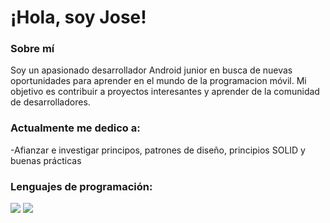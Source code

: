 <!-- in your header -->
<link rel="stylesheet" href="https://cdn.jsdelivr.net/gh/devicons/devicon@latest/devicon.min.css">

<!-- in your body -->
<i class="devicon-devicon-plain"></i>
# ¡Hola, soy Jose! <i class="fa-solid fa-laptop-code"></i>

### Sobre mí
Soy un apasionado desarrollador Android junior en busca de nuevas oportunidades para aprender en el mundo de la programacion móvil. Mi objetivo es contribuir a proyectos interesantes y aprender de la comunidad de desarrolladores.

### Actualmente me dedico a:
-Afianzar e investigar principos, patrones de diseño, principios SOLID y buenas prácticas

### Lenguajes de programación:
<img src='https://cdn.jsdelivr.net/gh/devicons/devicon/icons/java/java-original.svg'>
<img src='https://cdn.jsdelivr.net/gh/devicons/devicon/icons/kotlin/kotlin-original.svg'>

